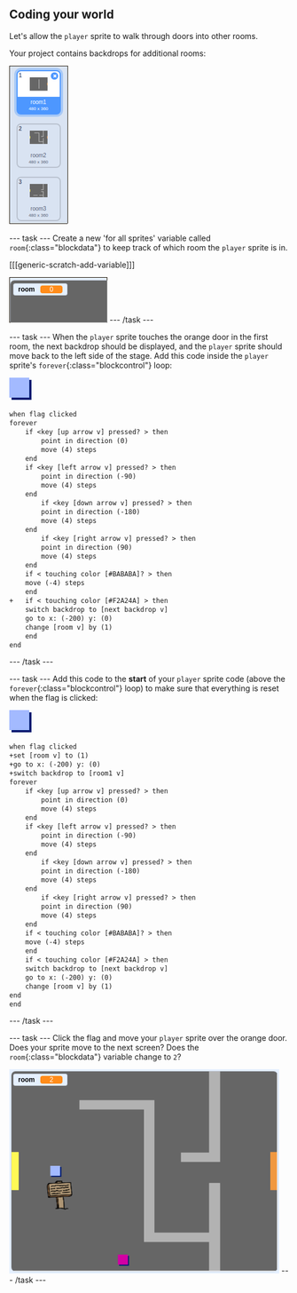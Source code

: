## Coding your world

Let's allow the `player` sprite to walk through doors into other rooms.

Your project contains backdrops for additional rooms:

![screenshot](images/world-backdrops.png)

--- task ---
Create a new 'for all sprites' variable called `room`{:class="blockdata"} to keep track of which room the `player` sprite is in.

[[[generic-scratch-add-variable]]]

![screenshot](images/world-room.png)
--- /task ---

--- task ---
When the `player` sprite touches the orange door in the first room, the next backdrop should be displayed, and the `player` sprite should move back to the left side of the stage. Add this code inside the `player` sprite's `forever`{:class="blockcontrol"} loop:

![player](images/player.png)

```blocks
when flag clicked
forever
	if <key [up arrow v] pressed? > then
		point in direction (0)
		move (4) steps
	end
	if <key [left arrow v] pressed? > then
		point in direction (-90)
		move (4) steps
	end
		if <key [down arrow v] pressed? > then
		point in direction (-180)
		move (4) steps
	end
		if <key [right arrow v] pressed? > then
		point in direction (90)
		move (4) steps
	end
	if < touching color [#BABABA]? > then
	move (-4) steps
	end
+	if < touching color [#F2A24A] > then
	switch backdrop to [next backdrop v]
	go to x: (-200) y: (0)
	change [room v] by (1)
	end
end
```
--- /task ---

--- task ---
Add this code to the **start** of your `player` sprite code (above the `forever`{:class="blockcontrol"} loop) to make sure that everything is reset when the flag is clicked:

![player](images/player.png)

```blocks
when flag clicked
+set [room v] to (1)
+go to x: (-200) y: (0)
+switch backdrop to [room1 v]
forever
	if <key [up arrow v] pressed? > then
		point in direction (0)
		move (4) steps
	end
	if <key [left arrow v] pressed? > then
		point in direction (-90)
		move (4) steps
	end
		if <key [down arrow v] pressed? > then
		point in direction (-180)
		move (4) steps
	end
		if <key [right arrow v] pressed? > then
		point in direction (90)
		move (4) steps
	end
	if < touching color [#BABABA]? > then
	move (-4) steps
	end
	if < touching color [#F2A24A] > then
	switch backdrop to [next backdrop v]
	go to x: (-200) y: (0)
	change [room v] by (1)
end
end
```
--- /task ---

--- task ---
Click the flag and move your `player` sprite over the orange door. Does your sprite move to the next screen? Does the `room`{:class="blockdata"} variable change to `2`?

![screenshot](images/world-room-test.png)
--- /task ---


